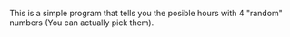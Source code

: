 This is a simple program that tells you the posible hours with 4 "random" numbers (You can actually pick them).